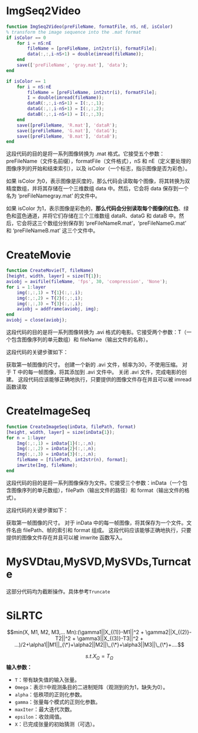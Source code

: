 # ImgSeq2Video
```Matlab
function ImgSeq2Video(preFileName, formatFile, nS, nE, isColor)
% transform the image sequence into the .mat format
if isColor == 0
    for i = nS:nE
        fileName = [preFileName, int2str(i), formatFile];
        data(:,:,i-nS+1) = double(imread(fileName));
    end
    save(['preFileName', 'gray.mat'], 'data');
end

if isColor == 1
    for i = nS:nE
        fileName = [preFileName, int2str(i), formatFile];
        I = double(imread(fileName));
        dataR(:,:,i-nS+1) = I(:,:,1);
        dataG(:,:,i-nS+1) = I(:,:,2);
        dataB(:,:,i-nS+1) = I(:,:,3);
    end
    save([preFileName, 'R.mat'], 'dataR');
    save([preFileName, 'G.mat'], 'dataG');
    save([preFileName, 'B.mat'], 'dataB');
end
```
这段代码的目的是将一系列图像转换为 .mat 格式。它接受五个参数：preFileName（文件名前缀），formatFile（文件格式），nS 和 nE（定义要处理的图像序列的开始和结束索引），以及 isColor（一个标志，指示图像是否为彩色）。

如果 isColor 为0，表示图像是灰度的，那么代码会读取每个图像，将其转换为双精度数组，并将其存储在一个三维数组 data 中。然后，它会将 data 保存到一个名为 ‘preFileNamegray.mat’ 的文件中。

如果 isColor 为1，表示图像是彩色的，**那么代码会分别读取每个图像的红色**、绿色和蓝色通道，并将它们存储在三个三维数组 dataR、dataG 和 dataB 中。然后，它会将这三个数组分别保存到 ‘preFileNameR.mat’，‘preFileNameG.mat’ 和 ‘preFileNameB.mat’ 这三个文件中。
# CreateMovie
```Matlab
function CreateMovie(T, fileName)
[height, width, layer] = size(T{1});
aviobj = avifile(fileName, 'fps', 30, 'compression', 'None');
for i = 1:layer
    img(:,:,1) = T{1}(:,:,i);
    img(:,:,2) = T{2}(:,:,i);
    img(:,:,3) = T{3}(:,:,i);
    aviobj = addframe(aviobj, img);
end
aviobj = close(aviobj);
```
这段代码的目的是将一系列图像转换为 .avi 格式的电影。它接受两个参数：T（一个包含图像序列的单元数组）和 fileName（输出文件的名称）。

这段代码的关键步骤如下：

获取第一帧图像的尺寸。
创建一个新的 .avi 文件，帧率为30，不使用压缩。
对于 T 中的每一帧图像，将其添加到 .avi 文件中。
关闭 .avi 文件，完成电影的创建。
这段代码应该能够正确地执行，只要提供的图像文件存在并且可以被 imread 函数读取
# CreateImageSeq
```Matlab
function CreateImageSeq(inData, filePath, format)
[height, width, layer] = size(inData{1});
for n = 1:layer
    Img(:,:,1) = inData{1}(:,:,n);
    Img(:,:,2) = inData{2}(:,:,n);
    Img(:,:,3) = inData{3}(:,:,n);
    fileName = [filePath, int2str(n), format];
    imwrite(Img, fileName);
end
```
这段代码的目的是将一系列图像保存为文件。它接受三个参数：inData（一个包含图像序列的单元数组），filePath（输出文件的路径）和 format（输出文件的格式）。

这段代码的关键步骤如下：

获取第一帧图像的尺寸。
对于 inData 中的每一帧图像，将其保存为一个文件。文件名由 filePath、帧的索引和 format 组成。
这段代码应该能够正确地执行，只要提供的图像文件存在并且可以被 imwrite 函数写入。
# MySVDtau,MySVD,MySVDs,Turncate
这部分代码均为截断操作。具体参考`Truncate`

# SiLRTC

$$min(X, M1, M2, M3,... Mn):(\gamma1||X_{(1)}-M1||^2 + \gamma2||X_{(2)}-T2||^2 + \gamma3||X_{(3)}-T3||^2 + ...)/2+\alpha1||M1||_{\*}+\alpha2||M2||\_{\*}+\alpha3||M3||\_{\*}+....$$

$$s.t. X_\Omega = T_\Omega$$
**输入参数：**

- `T`：带有缺失值的输入张量。
- `Omega`：表示`T`中观测条目的二进制矩阵（观测到的为1，缺失为0）。
- `alpha`：低秩项的正则化参数。
- `gamma`：张量每个模式的正则化参数。
- `maxIter`：最大迭代次数。
- `epsilon`：收敛阈值。
- `X`：已完成张量的初始猜测（可选）。
